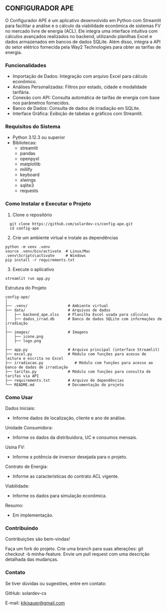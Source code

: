 ## CONFIGURADOR APE

O Configurador APE é um aplicativo desenvolvido em Python com Streamlit para facilitar a análise e o cálculo da viabilidade econômica de sistemas FV no mercado livre de energia (ACL). Ele integra uma interface intuitiva com cálculos avançados realizados no backend, utilizando planilhas Excel e dados armazenados em bancos de dados SQLite. Além disso, integra a API do setor elétrico fornecida pela Way2 Technologies para obter as tarifas de energia.

### Funcionalidades
- Importação de Dados: Integração com arquivo Excel para cálculo econômico.
- Análises Personalizadas: Filtros por estado, cidade e modalidade tarifária.
- Conexão com API: Consulta automática de tarifas de energia com base nos parâmetros fornecidos.
- Banco de Dados: Consulta de dados de irradiação em SQLite.
- Interface Gráfica: Exibição de tabelas e gráficos com Streamlit.

### Requisitos do Sistema
- Python 3.12.3 ou superior
- Bibliotecas:
  - streamlit
  - pandas
  - openpyxl
  - matplotlib
  - millify
  - keyboard
  - xlwings
  - sqlite3
  - requests

### Como Instalar e Executar o Projeto
1. Clone o repositório
```
  git clone https://github.com/solardev-cs/config-ape.git
  cd config-ape
```
2. Crie um ambiente virtual e instale as dependências
```
python -m venv .venv
source .venv/bin/activate  # Linux/Mac
.venv\Scripts\activate     # Windows
pip install -r requirements.txt
```
3. Execute o aplicativo
```
streamlit run app.py
```

Estrutura do Projeto
```
config-ape/
│
├── .venv/                  # Ambiente virtual
├── data/                   # Arquivos de dados
│   ├── backend_ape.xlsx    # Planilha Excel usada para cálculos
│   ├── dados_irrad.db      # Banco de dados SQLite com informações de irradiação
│
├── images/                 # Imagens
│   ├── icone.png
│   ├── logo.png
│
├── app.py                  # Arquivo principal (interface Streamlit)
├── excel.py                # Módulo com funções para acesso de leitura e escrita no Excel
├── irradiacao.py              # Módulo com funções para acesso ao banco de dados de irradiação
├── tarifas.py              # Módulo com funções para consulta de tarifas via API
├── requirements.txt        # Arquivo de dependências
└── README.md               # Documentação do projeto
```

### Como Usar
Dados Iniciais:
- Informe dados de localização, cliente e ano de análise.

Unidade Consumidora:
- Informe os dados da distribuidora, UC e consumos mensais.

Usina FV:
- Informe a potência de inversor desejada para o projeto.
  
Contrato de Energia:
- Informe as características do contrato ACL vigente.

Viabilidade:
- Informe os dados para simulação econômica.

Resumo:
- Em implementação.


### Contribuindo
Contribuições são bem-vindas!

Faça um fork do projeto.
Crie uma branch para suas alterações: git checkout -b minha-feature.
Envie um pull request com uma descrição detalhada das mudanças.

### Contato
Se tiver dúvidas ou sugestões, entre em contato:

GitHub: solardev-cs

E-mail: kikisauer@gmail.com

